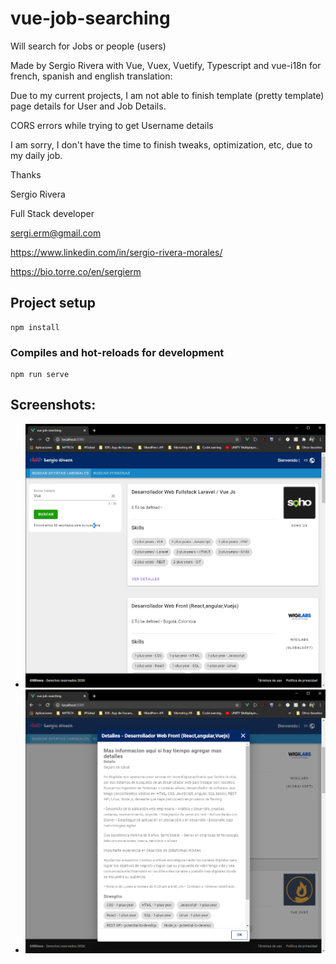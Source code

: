 # vue-job-searching
Will search for Jobs or people (users)

Made by Sergio Rivera with Vue, Vuex, Vuetify, Typescript and vue-i18n for french, spanish and english translation:


Due to my current projects, I am not able to finish template (pretty template) page details for User and Job Details.

CORS errors while trying to get Username details

I am sorry, I don't have the time to finish tweaks, optimization, etc, due to my daily job.

Thanks

Sergio Rivera

Full Stack developer

sergi.erm@gmail.com 

https://www.linkedin.com/in/sergio-rivera-morales/

https://bio.torre.co/en/sergierm 

## Project setup
```
npm install
```

### Compiles and hot-reloads for development
```
npm run serve
```
## Screenshots:

- ![alt text](public/vue-job-searching-capture.png "Default view")
- ![alt text](public/vue-job-searching-detail.png "Navigating months")

